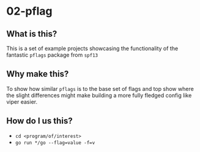 # 02-pflag

## What is this?

This is a set of example projects showcasing the functionality of the fantastic `pflags` package from `spf13`

## Why make this?

To show how similar `pflags` is to the base set of flags and top show where the slight differences might make building a more fully fledged config like viper easier.

## How do I us this?

- `cd <program/of/interest>`
- `go run */go --flag=value -f=v`